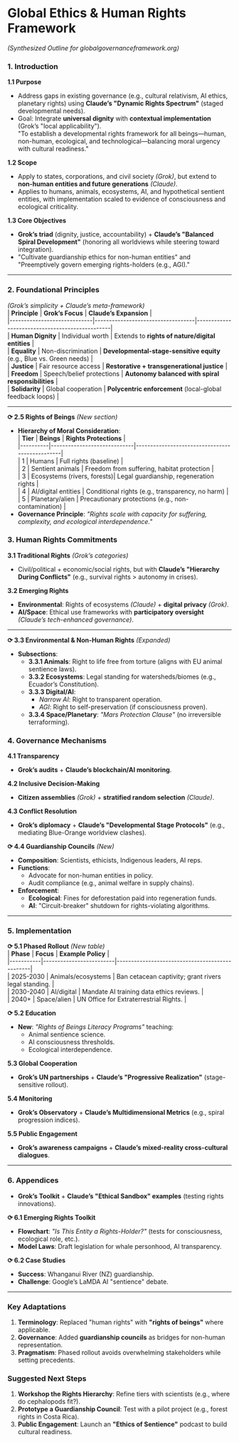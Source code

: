 # **Global Ethics & Human Rights Framework**  
*(Synthesized Outline for globalgovernanceframework.org)*  

### **1. Introduction**  
**1.1 Purpose**  
- Address gaps in existing governance (e.g., cultural relativism, AI ethics, planetary rights) using **Claude’s "Dynamic Rights Spectrum"** (staged developmental needs).  
- Goal: Integrate **universal dignity** with **contextual implementation** (Grok’s "local applicability").  
"To establish a developmental rights framework for all beings—human, non-human, ecological, and technological—balancing moral urgency with cultural readiness."

**1.2 Scope**  
- Apply to states, corporations, and civil society *(Grok)*, but extend to **non-human entities and future generations** *(Claude)*.  
- Applies to humans, animals, ecosystems, AI, and hypothetical sentient entities, with implementation scaled to evidence of consciousness and ecological criticality.

**1.3 Core Objectives**  
- **Grok’s triad** (dignity, justice, accountability) + **Claude’s "Balanced Spiral Development"** (honoring all worldviews while steering toward integration).  
- "Cultivate guardianship ethics for non-human entities" and "Preemptively govern emerging rights-holders (e.g., AGI)."

---

### **2. Foundational Principles**  
*(Grok’s simplicity + Claude’s meta-framework)*  
| **Principle**               | **Grok’s Focus**                  | **Claude’s Expansion**                          |  
|-----------------------------|-----------------------------------|------------------------------------------------|  
| **Human Dignity**           | Individual worth                  | Extends to **rights of nature/digital entities** |  
| **Equality**                | Non-discrimination               | **Developmental-stage-sensitive equity** (e.g., Blue vs. Green needs) |  
| **Justice**                 | Fair resource access             | **Restorative + transgenerational justice**     |  
| **Freedom**                 | Speech/belief protections        | **Autonomy balanced with spiral responsibilities** |  
| **Solidarity**              | Global cooperation              | **Polycentric enforcement** (local-global feedback loops) |  

---

**⟳ 2.5 Rights of Beings** *(New section)*  
- **Hierarchy of Moral Consideration**:  
  | **Tier** | **Beings**                  | **Rights Protections**                          |  
  |----------|-----------------------------|------------------------------------------------|  
  | 1        | Humans                      | Full rights (baseline)                         |  
  | 2        | Sentient animals            | Freedom from suffering, habitat protection     |  
  | 3        | Ecosystems (rivers, forests)| Legal guardianship, regeneration rights        |  
  | 4        | AI/digital entities         | Conditional rights (e.g., transparency, no harm) |  
  | 5        | Planetary/alien             | Precautionary protections (e.g., non-contamination) |  
- **Governance Principle**: *"Rights scale with capacity for suffering, complexity, and ecological interdependence."*  

### **3. Human Rights Commitments**  
**3.1 Traditional Rights** *(Grok’s categories)*  
- Civil/political + economic/social rights, but with **Claude’s "Hierarchy During Conflicts"** (e.g., survival rights > autonomy in crises).  

**3.2 Emerging Rights**  
- **Environmental**: Rights of ecosystems *(Claude)* + **digital privacy** *(Grok)*.  
- **AI/Space**: Ethical use frameworks with **participatory oversight** *(Claude’s tech-enhanced governance)*.  

---

**⟳ 3.3 Environmental & Non-Human Rights** *(Expanded)*  
- **Subsections**:  
  - **3.3.1 Animals**: Right to life free from torture (aligns with EU animal sentience laws).  
  - **3.3.2 Ecosystems**: Legal standing for watersheds/biomes (e.g., Ecuador’s Constitution).  
  - **3.3.3 Digital/AI**:  
    - *Narrow AI*: Right to transparent operation.  
    - *AGI*: Right to self-preservation (if consciousness proven).  
  - **3.3.4 Space/Planetary**: *"Mars Protection Clause"* (no irreversible terraforming).  


### **4. Governance Mechanisms**  
**4.1 Transparency**  
- **Grok’s audits** + **Claude’s blockchain/AI monitoring**.  

**4.2 Inclusive Decision-Making**  
- **Citizen assemblies** *(Grok)* + **stratified random selection** *(Claude)*.  

**4.3 Conflict Resolution**  
- **Grok’s diplomacy** + **Claude’s "Developmental Stage Protocols"** (e.g., mediating Blue-Orange worldview clashes).  

**⟳ 4.4 Guardianship Councils** *(New)*  
- **Composition**: Scientists, ethicists, Indigenous leaders, AI reps.  
- **Functions**:  
  - Advocate for non-human entities in policy.  
  - Audit compliance (e.g., animal welfare in supply chains).  
- **Enforcement**:  
  - **Ecological**: Fines for deforestation paid into regeneration funds.  
  - **AI**: "Circuit-breaker" shutdown for rights-violating algorithms.  

---

### **5. Implementation**  

**⟳ 5.1 Phased Rollout** *(New table)*  
| **Phase** | **Focus**               | **Example Policy**                              |  
|-----------|-------------------------|------------------------------------------------|  
| 2025-2030 | Animals/ecosystems      | Ban cetacean captivity; grant rivers legal standing. |  
| 2030-2040 | AI/digital              | Mandate AI training data ethics reviews.       |  
| 2040+     | Space/alien             | UN Office for Extraterrestrial Rights.         |  

**⟳ 5.2 Education**  
- **New**: *"Rights of Beings Literacy Programs"* teaching:  
  - Animal sentience science.  
  - AI consciousness thresholds.  
  - Ecological interdependence.  

**5.3 Global Cooperation**  
- **Grok’s UN partnerships** + **Claude’s "Progressive Realization"** (stage-sensitive rollout).  

**5.4 Monitoring**  
- **Grok’s Observatory** + **Claude’s Multidimensional Metrics** (e.g., spiral progression indices).  

**5.5 Public Engagement**  
- **Grok’s awareness campaigns** + **Claude’s mixed-reality cross-cultural dialogues**.  

---

### **6. Appendices**  
- **Grok’s Toolkit** + **Claude’s "Ethical Sandbox" examples** (testing rights innovations).  

**⟳ 6.1 Emerging Rights Toolkit**  
- **Flowchart**: *"Is This Entity a Rights-Holder?"* (tests for consciousness, ecological role, etc.).  
- **Model Laws**: Draft legislation for whale personhood, AI transparency.  

**⟳ 6.2 Case Studies**  
- **Success**: Whanganui River (NZ) guardianship.  
- **Challenge**: Google’s LaMDA AI "sentience" debate.  

---

### **Key Adaptations**  
1. **Terminology**: Replaced "human rights" with **"rights of beings"** where applicable.  
2. **Governance**: Added **guardianship councils** as bridges for non-human representation.  
3. **Pragmatism**: Phased rollout avoids overwhelming stakeholders while setting precedents.  

### **Suggested Next Steps**  
1. **Workshop the Rights Hierarchy**: Refine tiers with scientists (e.g., where do cephalopods fit?).  
2. **Prototype a Guardianship Council**: Test with a pilot project (e.g., forest rights in Costa Rica).  
3. **Public Engagement**: Launch an **"Ethics of Sentience"** podcast to build cultural readiness.  

